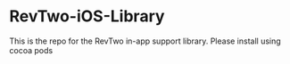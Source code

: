 # RevTwo-iOS-Library
This is the repo for the RevTwo in-app support library.  Please install using cocoa pods
